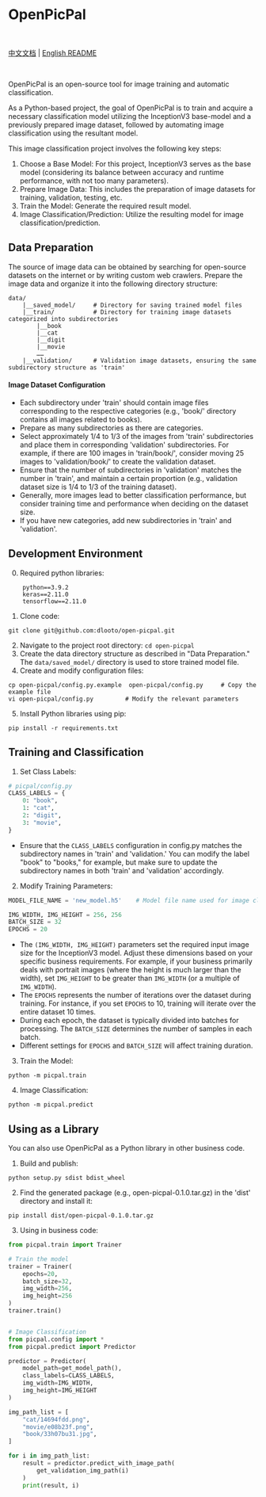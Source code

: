 # OpenPicPal

<br>

[中文文档](README_CN.md) | [English README](README.md)

<br>

OpenPicPal is an open-source tool for image training and automatic classification.

As a Python-based project, the goal of OpenPicPal is to train and acquire a necessary classification model utilizing the InceptionV3 base-model and a previously prepared image dataset, followed by automating image classification using the resultant model.

This image classification project involves the following key steps:
1. Choose a Base Model: For this project, InceptionV3 serves as the base model (considering its balance between accuracy and runtime performance, with not too many parameters).
2. Prepare Image Data: This includes the preparation of image datasets for training, validation, testing, etc.
3. Train the Model: Generate the required result model.
4. Image Classification/Prediction: Utilize the resulting model for image classification/prediction.

## Data Preparation
The source of image data can be obtained by searching for open-source datasets on the internet or by writing custom web crawlers.
Prepare the image data and organize it into the following directory structure:
```
data/
    |__saved_model/     # Directory for saving trained model files
    |__train/           # Directory for training image datasets categorized into subdirectories
        |__book
        |__cat
        |__digit
        |__movie
        ……
    |__validation/      # Validation image datasets, ensuring the same subdirectory structure as 'train'
```

#### Image Dataset Configuration
* Each subdirectory under 'train' should contain image files corresponding to the respective categories (e.g., 'book/' directory contains all images related to books).
* Prepare as many subdirectories as there are categories.
* Select approximately 1/4 to 1/3 of the images from 'train' subdirectories and place them in corresponding 'validation' subdirectories. For example, if there are 100 images in 'train/book/', consider moving 25 images to 'validation/book/' to create the validation dataset.
* Ensure that the number of subdirectories in 'validation' matches the number in 'train', and maintain a certain proportion (e.g., validation dataset size is 1/4 to 1/3 of the training dataset).
* Generally, more images lead to better classification performance, but consider training time and performance when deciding on the dataset size.
* If you have new categories, add new subdirectories in 'train' and 'validation'.

## Development Environment
0. Required python libraries:
```shell
    python==3.9.2
    keras==2.11.0
    tensorflow==2.11.0
```

1. Clone code: 
```
git clone git@github.com:dlooto/open-picpal.git
```
2. Navigate to the project root directory: `cd open-picpal`
3. Create the data directory structure as described in "Data Preparation." The `data/saved_model/` directory is used to store trained model file.
4. Create and modify configuration files:
```shell
cp open-picpal/config.py.example  open-picpal/config.py     # Copy the example file
vi open-picpal/config.py         # Modify the relevant parameters
```
5. Install Python libraries using pip:
```shell
pip install -r requirements.txt
```

## Training and Classification
1. Set Class Labels:
```python
# picpal/config.py
CLASS_LABELS = {
    0: "book",
    1: "cat",
    2: "digit",
    3: "movie",
}
```

* Ensure that the `CLASS_LABELS` configuration in config.py matches the subdirectory names in 'train' and 'validation.' You can modify the label "book" to "books," for example, but make sure to update the subdirectory names in both 'train' and 'validation' accordingly.

2. Modify Training Parameters:
```python
MODEL_FILE_NAME = 'new_model.h5'    # Model file name used for image classification

IMG_WIDTH, IMG_HEIGHT = 256, 256     
BATCH_SIZE = 32                      
EPOCHS = 20                         
```
* The `(IMG_WIDTH, IMG_HEIGHT)` parameters set the required input image size for the InceptionV3 model. Adjust these dimensions based on your specific business requirements. For example, if your business primarily deals with portrait images (where the height is much larger than the width), set `IMG_HEIGHT` to be greater than `IMG_WIDTH` (or a multiple of `IMG_WIDTH`).
* The `EPOCHS` represents the number of iterations over the dataset during training. For instance, if you set `EPOCHS` to 10, training will iterate over the entire dataset 10 times.
* During each epoch, the dataset is typically divided into batches for processing. The `BATCH_SIZE` determines the number of samples in each batch.
* Different settings for `EPOCHS` and `BATCH_SIZE` will affect training duration.

3. Train the Model:
```shell
python -m picpal.train
```

4. Image Classification:
```shell
python -m picpal.predict
```


## Using as a Library
You can also use OpenPicPal as a Python library in other business code.

1. Build and publish:
```
python setup.py sdist bdist_wheel
```

2. Find the generated package (e.g., open-picpal-0.1.0.tar.gz) in the 'dist' directory and install it:
```
pip install dist/open-picpal-0.1.0.tar.gz
```

3. Using in business code:
```python
from picpal.train import Trainer

# Train the model
trainer = Trainer(
    epochs=20,
    batch_size=32, 
    img_width=256, 
    img_height=256
)
trainer.train()


# Image Classification
from picpal.config import *
from picpal.predict import Predictor

predictor = Predictor(
    model_path=get_model_path(),
    class_labels=CLASS_LABELS,
    img_width=IMG_WIDTH,
    img_height=IMG_HEIGHT
)

img_path_list = [
    "cat/14694fdd.png",
    "movie/e08b23f.png",
    "book/33h07bu31.jpg",
]

for i in img_path_list:
    result = predictor.predict_with_image_path(
        get_validation_img_path(i)
    )
    print(result, i)
```
